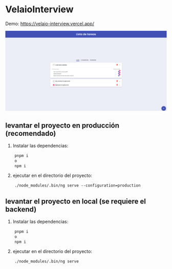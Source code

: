 # VelaioInterview

Demo: https://velaio-interview.vercel.app/

![demo](./src/assets/images/demo_desktop.png)

## levantar el proyecto en producción (recomendado)

1. Instalar las dependencias:

```
    pnpm i
    o
    npm i
```

2. ejecutar en el directorio del proyecto:

```
    ./node_modules/.bin/ng serve --configuration=production
```

## levantar el proyecto en local (se requiere el backend)

1. Instalar las dependencias:

```
    pnpm i
    o
    npm i
```

2. ejecutar en el directorio del proyecto:

```
    ./node_modules/.bin/ng serve
```
